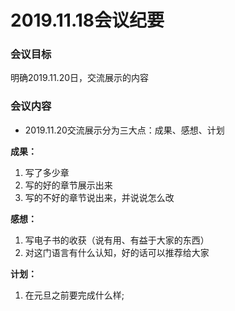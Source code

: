# 2019.11.18会议纪要

### 会议目标

明确2019.11.20日，交流展示的内容

### 会议内容

* 2019.11.20交流展示分为三大点：成果、感想、计划

**成果：**

1. 写了多少章
2. 写的好的章节展示出来
3. 写的不好的章节说出来，并说说怎么改

**感想：**

1. 写电子书的收获（说有用、有益于大家的东西）
2. 对这门语言有什么认知，好的话可以推荐给大家

**计划：**

1. 在元旦之前要完成什么样;